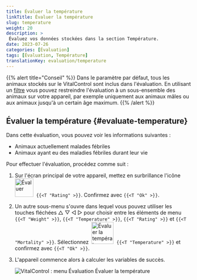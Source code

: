 ```yaml
---
title: Évaluer la température
linkTitle: Évaluer la température
slug: temperature
weight: 20
description: >
 Évaluez vos données stockées dans la section Température.
date: 2023-07-26
categories: [Évaluation]
tags: [Évaluation, Température]
translationKey: evaluation/temperature
---
```

{{% alert title="Conseil" %}}
Dans le paramètre par défaut, tous les animaux stockés sur le VitalControl sont inclus dans l'évaluation. En utilisant un [filtre](../../filter/) vous pouvez restreindre l'évaluation à un sous-ensemble des animaux sur votre appareil, par exemple uniquement aux animaux mâles ou aux animaux jusqu'à un certain âge maximum.
{{% /alert %}}

## Évaluer la température {#evaluate-temperature}

Dans cette évaluation, vous pouvez voir les informations suivantes :
- Animaux actuellement malades fébriles
- Animaux ayant eu des maladies fébriles durant leur vie

Pour effectuer l'évaluation, procédez comme suit :

1. Sur l'écran principal de votre appareil, mettez en surbrillance l'icône &nbsp;<img src="/icons/main/evaluation.svg" width="50" align="bottom" alt="Évaluer" />&nbsp; `{{<T "Rating" >}}`. Confirmez avec `{{<T "Ok" >}}`.

2. Un autre sous-menu s'ouvre dans lequel vous pouvez utiliser les touches fléchées △ ▽ ◁ ▷ pour choisir entre les éléments de menu `{{<T "Weight" >}}`, `{{<T "Temperature" >}}`, `{{<T "Rating" >}}` et `{{<T "Mortality" >}}`. Sélectionnez &nbsp;<img src="/icons/evaluation/temperature.svg" width="60" align="bottom" alt="Évaluer la température" />&nbsp; `{{<T "Temperature" >}}` et confirmez avec `{{<T "Ok" >}}`.

3. L'appareil commence alors à calculer les variables de succès.

   ![VitalControl : menu Évaluation Évaluer la température](../images/temperature.png "Évaluer la température")


